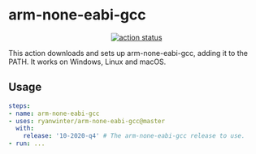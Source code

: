 # arm-none-eabi-gcc

<p align="center">
  <a href="https://github.com/ryanwinter/arm-none-eabi-gcc/actions"><img alt="action status" src="https://github.com/ryanwinter/arm-none-eabi-gcc/workflows/CI/badge.svg"></a>
</p>

This action downloads and sets up arm-none-eabi-gcc, adding it to the PATH. It
works on Windows, Linux and macOS.

## Usage

```yaml
steps:
- name: arm-none-eabi-gcc
- uses: ryanwinter/arm-none-eabi-gcc@master
  with:
    release: '10-2020-q4' # The arm-none-eabi-gcc release to use.
- run: ...
```

